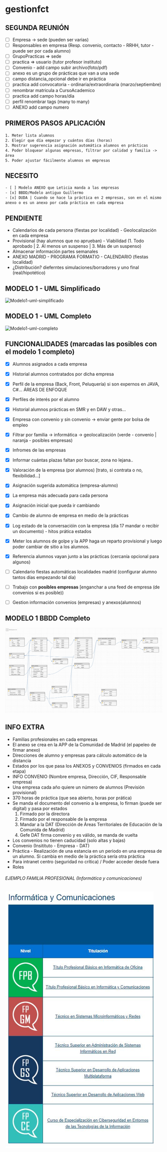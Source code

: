 # gestionfct

SEGUNDA REUNIÓN
-----------------
- [ ] Empresa -> sede (pueden ser varias)
- [ ] Responsables en empresa (Resp. convenio, contacto - RRHH, tutor - puede ser por cada alumno)
- [ ] GrupoPracticas => sede
- [ ] practica => usuario (tutor profesor instituto)
- [ ] Convenio - add campo subir archivo(foto/pdf)
- [ ] anexo es un grupo de prácticas que van a una sede
- [ ] campo distancia_opcional debe ir en práctica
- [ ] practica add convocatoria - ordinaria/extraordinaria (marzo/septiembre)
- [ ] renombrar matricula a CursoAcademico
- [ ] practica add campo horas/día
- [ ] perfil renombrar tags (many to many)
- [ ] ANEXO add campo numero

PRIMEROS PASOS APLICACIÓN
-----------------
	1. Meter lista alumnos
	2. Elegir que día empezar y cuántos días (horas)
	3. Mostrar sugerencia asignación automática alumnos en prácticas
	4. Poder bloquear algunas empresas, filtrar por calidad y familia -> área
	5. Poder ajustar fácilmente alumnos en empresas


NECESITO
---------
	- [ ] Modelo ANEXO que Leticia manda a las empresas
	- [x] BBDD/Modelo antiguo Guillermo
	- [x] DUDA | Cuando se hace la práctica en 2 empresas, son en el mismo anexo o es un anexo por cada práctica en cada empresa


PENDIENTE
-----------
- Calendarios de cada persona (fiestas por localidad) - Geolocalización en cada empresa
- Provisional (hay alumnos que no aprueban) - Viabilidad (1. Todo aprobado | 2. Al menos un suspenso | 3. Más de un suspenso)
- Almacenar información partes semanales
- ANEXO MADRID - PROGRAMA FORMATIO - CALENDARIO (fiestas localidad)
- ¿Distribución? dieferntes simulaciones/borradores y uno final (real/hipotético)

MODELO 1 - UML Simplificado
-------
![Modelo1-uml-simplificado](https://yuml.me/danis1448/gestionfct_simplificado.png)

MODELO 1 - UML Completo
-------
![Modelo1-uml-completo](https://yuml.me/danis1448/gestionfct.png)

FUNCIONALIDADES (marcadas las posibles con el modelo 1 completo)
------------------
- [x] Alumnos asignados a cada empresa
- [x] Historial alumnos contratados por dicha empresa
- [x] Perfil de la empresa (Back, Front, Peluquería) si son expernos en JAVA, C#... ÁREAS DE ENFOQUE
- [x] Perfiles de interés por el alumno
- [x] Historial alumnos prácticas en SMR y en DAW y otras...
- [x] Empresa con convenio y sin convenio -> enviar gente por bolsa de empleo
- [x] Filtrar por familia -> informática -> geolocalización (verde - convenio | naranja - posibles empresas)
- [x] Infromes de las empresas
- [x] Informar cuántas plazas faltan por buscar, zona no lejana..
- [x] Valoración de la empresa (por alumnos) [trato, si contrata o no, flexibilidad...]
- [x] Asignación sugerida automática (empresa-alumno)
- [x] La empresa más adecuada para cada persona
- [x] Asignación inicial que pueda ir cambiando
- [x] Cambio de alumno de empresa en medio de la prácticas
- [x] Log estado de la conversacióin con la empresa (día 17 mandar o recibir un documento) - hitos prática estados
- [x] Meter los alumnos de golpe y la APP haga un reparto provisional y luego poder cambiar de sitio a los alumnos.
- [x] Referencia alumnos vayan junto a las prácticas (cercanía opcional para algunos)
- [ ] Calendario fiestas automáticas localidades madrid (configurar alumno tantos días empezando tal día)
- [ ] Trabajo con **posibles empresas** [enganchar a una feed de empresa (de convenios si es posible))
- [ ] Gestion información convenios (empresas) y anexos(alumnos)


MODELO 1 BBDD Completo
-------
![Modelo1](https://github.com/DaniS1448/gestionfct/blob/master/modelo1.png)

INFO EXTRA
----------
- Familias profesionales en cada empresas
- El anexo se crea en la APP de la Comunidad de Madrid (el papeleo de firmar anexo)
- Direcciones de alumno y empresas para cálculo automático de la distancia
- Estados por los que pasa los ANEXOS y CONVENIOS (firmados en cada etapa)
- INFO CONVENIO (Nombre empresa, Dirección, CIF, Responsable empresa)
- Una empresa cada año quiere un número de alumnos (Previsión provisional)
- 370 horas de práctica (que sea abierto, horas por prática)
- Se manda el documento del convenio a la empresa, lo firman (puede ser digital) y pasa por estados
	1. Firmado por la directora
	2. Firmado por el responsable de la empresa
	3. Mandar a la DAT (Dirección de Áreas Territoriales de Educación de la Comunida de Madrid)
	4. Gefe DAT firma convenio y es válido, se manda de vuelta
- Los convenios no tienen caducidad (solo altas y bajas)
- Convenio (Insitituto - Empresa - DAT)
- Práctica - Realización de una estancia en un periodo en una empresa de un alumno. Si cambia en medio de la práctica sería otra práctica
- Para intranet centro (seguridad no crítica) / Poder acceder desde fuera
- Roles

###### EJEMPLO FAMILIA PROFESIONAL (Informática y comunicaciones)
![Modelo1](https://github.com/DaniS1448/gestionfct/blob/master/famili_profesional_informatica_y_comunicaciones.JPG)

